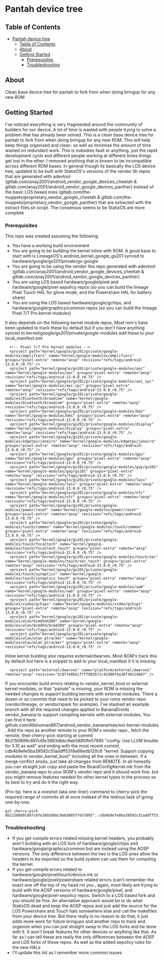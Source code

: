 # Pantah device tree

## Table of Contents

- [Pantah device tree](#pantah-device-tree)
  - [Table of Contents](#table-of-contents)
  - [About ](#about-)
  - [Getting Started ](#getting-started-)
    - [Prerequisites  ](#prerequisites--)
    - [Troubleshooting ](#troubleshooting-)

## About <a name = "about"></a>

Clean base device tree for pantah to fork from when doing bringup for any new ROM

## Getting Started <a name = "getting_started"></a>

I've noticed everything is very fragmented around the community of builders for our device. A lot of time is wasted with people trying to solve a problem that has already been solved. This is a clean base device tree for pantah to fork from when doing bringup for any new ROM. This will help keep things organized and clean. as well as minimize the amount of time wasted on redundant work. This is nobodies fault or anything. just the rapid development cycle and different people working at different times things get lost in the ether. I removed anything that is known to be incompatible across different ROM bases. In general though its basically the LOS device tree, updated to be built with StatixOS's versions of the vendor lib repos that are generated with adevtool (gitlab.com/anay2001/android_vendor_google_devices_cheetah & gitlab.com/anay2001/android_vendor_google_devices_panther) instead of the basic LOS based ones (gitlab.com/the-muppets/proprietary_vendor_google_cheetah & gitlab.com/the-muppets/proprietary_vendor_google_panther) that are extracted with the extract-files.sh script. The consensus seems to be StatixOS are more complete

### Prerequisites  <a name = "prerequisites"></a>

This repo was created assuming the following:

- You have a working build environment
- You are going to be building the kernel inline with ROM. A good base to start with is LineageOS's android_kernel_google_gs201 synced to hardware/google/gs201/private/gs-google
- You are going to be using the vendor libs repo generated with adevtool (gitlab.com/anay2001/android_vendor_google_devices_cheetah & gitlab.com/anay2001/android_vendor_google_devices_panther)
- You are using LOS based hardware/google/pixel and hardware/google/pixel-sepolicy repos (so you can build the lineage Pixel Touch HAL for glove mode, and the Powershare HAL for battery share)
- You are using the LOS based hardware/google/gchips, and hardware/google/graphics/common repos (so you can build the lineage Pixel 7/7 Pro kernel modules)

It also depends on the following kernel module repos, Most rom's  have been updated to track these by default but if you don't have anything synced to kernel/google/gs201/private/google-modules add these to your local_manifest.xml

```
  <!-- Pixel 7/7 Pro kernel modules -->
  <project path="kernel/google/gs201/private/google-modules/amplifiers" name="kernel/google-modules/amplifiers" groups="pixel-extra" remote="aosp" revision="refs/tags/android-13.0.0_r0.75" />
  <project path="kernel/google/gs201/private/google-modules/aoc" name="kernel/google-modules/aoc" groups="pixel-extra" remote="aosp" revision="refs/tags/android-13.0.0_r0.75" />
  <project path="kernel/google/gs201/private/google-modules/aoc_ipc" name="kernel/google-modules/aoc-ipc" groups="pixel-extra" remote="aosp" revision="refs/tags/android-13.0.0_r0.75" />
  <project path="kernel/google/gs201/private/google-modules/bluetooth/broadcom" name="kernel/google-modules/bluetooth/broadcom" groups="pixel-extra" remote="aosp" revision="refs/tags/android-13.0.0_r0.75" />
  <project path="kernel/google/gs201/private/google-modules/bms" name="kernel/google-modules/bms" groups="pixel-extra" remote="aosp" revision="refs/tags/android-13.0.0_r0.75" />
  <project path="kernel/google/gs201/private/google-modules/display" name="kernel/google-modules/display" groups="pixel-extra" remote="aosp" revision="refs/tags/android-13.0.0_r0.75" />
  <project path="kernel/google/gs201/private/google-modules/edgetpu/janeiro" name="kernel/google-modules/edgetpu/janeiro" groups="pixel-extra" remote="aosp" revision="refs/tags/android-13.0.0_r0.75" />
  <project path="kernel/google/gs201/private/google-modules/gpu" name="kernel/google-modules/gpu" groups="pixel-extra" remote="aosp" revision="refs/tags/android-13.0.0_r0.75" />
  <project path="kernel/google/gs201/private/google-modules/gxp/gs201" name="kernel/google-modules/gxp/gs201" groups="pixel-extra" remote="aosp" revision="refs/tags/android-13.0.0_r0.75" />
  <project path="kernel/google/gs201/private/google-modules/lwis" name="kernel/google-modules/lwis" groups="pixel-extra" remote="aosp" revision="refs/tags/android-13.0.0_r0.75" />
  <project path="kernel/google/gs201/private/google-modules/nfc" name="kernel/google-modules/nfc" groups="pixel-extra" remote="aosp" revision="refs/tags/android-13.0.0_r0.75" />
  <project path="kernel/google/gs201/private/google-modules/power/reset" name="kernel/google-modules/power/reset" groups="pixel-extra" remote="aosp" revision="refs/tags/android-13.0.0_r0.75" />
  <project path="kernel/google/gs201/private/google-modules/touch/common" name="kernel/google-modules/touch/common" groups="pixel-extra" remote="aosp" revision="refs/tags/android-13.0.0_r0.75" />
  <project path="kernel/google/gs201/private/google-modules/touch/focaltech" name="kernel/google-modules/touch/focaltech_touch" groups="pixel-extra" remote="aosp" revision="refs/tags/android-13.0.0_r0.75" />
  <project path="kernel/google/gs201/private/google-modules/touch/sec" name="kernel/google-modules/touch/sec_touch" groups="pixel-extra" remote="aosp" revision="refs/tags/android-13.0.0_r0.75" />
  <project path="kernel/google/gs201/private/google-modules/touch/synaptics" name="kernel/google-modules/touch/synaptics_touch" groups="pixel-extra" remote="aosp" revision="refs/tags/android-13.0.0_r0.75" />
  <project path="kernel/google/gs201/private/google-modules/uwb" name="kernel/google-modules/uwb" groups="pixel-extra" remote="aosp" revision="refs/tags/android-13.0.0_r0.75" />
  <project path="kernel/google/gs201/private/google-modules/video/gchips" name="kernel/google-modules/video/gchips" groups="pixel-extra" remote="aosp" revision="refs/tags/android-13.0.0_r0.75" />
  <project path="kernel/google/gs201/private/google-modules/wlan/bcmdhd4389" name="kernel/google-modules/wlan/bcmdhd/bcm4389" groups="pixel-extra" remote="aosp" revision="refs/tags/android-13.0.0_r0.75" />
  <project path="kernel/google/gs201/private/google-modules/wlan/wlan_ptracker" name="kernel/google-modules/wlan/wlan_ptracker" groups="pixel-extra" remote="aosp" revision="refs/tags/android-13.0.0_r0.75" />
```

Inline kernel building also requires external/dwarves. Most ROM's track this by default but here is a snippet to add to your local_manifest if it is missing

```
  <project path="external/dwarves" name="platform/external/dwarves" remote="aosp" revision="3c8f7e8b2cf7ff902b71c42d00fda30f30114b07" />
```

If you encounter build errors relating to vendor_kernel_boot or external kernel modules, or that "pahole" is missing, your ROM is missing the needed changes to support building kernels with external modules. There a dozen or so commits that need to be picked to your roms vendor repo (vendor/lineage, or vendor/spark for example). I've stashed an example branch with all the required changes applied to BananaDroids vendor_banana to support compiling kernels with external modules. You can find it here: github.com/Albinoman887/android_vendor_banana/tree/ext-kernel-modules . Add the repo as another remote to your ROM's vendor repo , fetch the remote, then cherry-pick starting at commit 8b2150899c897c6fe3893dbbc9ab5885ffe57895 "config: Use LLVM binutils for 5.10 as well" and ending with the most recent commit, cdb4b9efe0ba39592c51addff5319a66edb120c6 "kernel: Support copying modules to vendor_kernel_boot" including all the ones in between. If a merge conflict arises, just take all changes from REMOTE. In all honestly you can straight just copy and paste the BoardConfigKernel.mk from the vendor_banana repo to your ROM's vendor repo and it should work fine. but you might remove features needed for other kernel types in the process so its best to try and do it the right way.

(Pro-tip: here is a oneshot (aka one-liner) command to cherry-pick the required range of commits all at once instead of the tedious task of going one-by-one.

```
git cherry-pick 8b2150899c897c6fe3893dbbc9ab5885ffe57895^..cdb4b9efe0ba39592c51addff5319a66edb120c6
```

### Troubleshooting <a name = "troubleshooting"></a>

- If you get compile errors related missing kernel headers, you probably aren't building with an LOS fork of hardware/google/chips and hardware/google/graphics/common but are instead using the AOSP versions. The only difference between the two is the LOS ones allow the headers to be exported so the build system can use them for compiling the kernel.
- If you get compile errors related to hardware/google/pixel/touch/device.mk or hardware/google/pixel/powershare related errors (can't remember the exact one off the top of my head rn) you , again, most likely are trying to build with the AOSP versions of hardware/google/pixel, and hardware/google/pixel-sepolicy repos. Switch to a LOS based fork and you should be fine. An alternative approach would be to do what StatixOS dead and keep the AOSP repos and just add the source for the LOS Powershare and Touch hals somewhere else and call the makefiles from your device tree. But there really is no reason to do that, it just adds more work for future bringups and another repo to track and organize when you can just straight swap to the LOS forks and be done with it. It won't break features for other devices or anything like that. As far as I can tell these are really the only differences between the AOSP and LOS forks of these repos. As well as the added sepolicy rules for the new HALs
- I'll update this list as I remember more common issues
